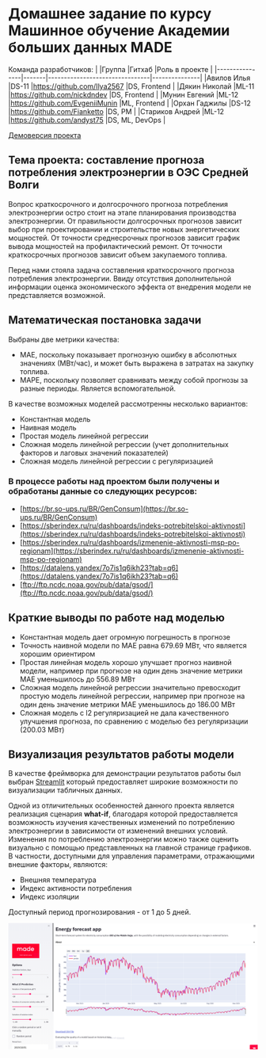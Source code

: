 # Домашнее задание по курсу Машинное обучение Академии больших данных MADE

Команда разработчиков:
|                |Группа |Гитхаб                          |Роль в проекте |
|----------------|-------|--------------------------------|---------------|
|Авилов Илья     |DS-11  |https://github.com/Ilya2567     |DS, Frontend   |
|Дякин Николай   |ML-11  |https://github.com/nickdndev    |DS, Frontend   |
|Мунин Евгений   |ML-12  |https://github.com/EvgeniiMunin |ML, Frontend   |
|Орхан Гаджилы   |DS-12  |https://github.com/Fianketto    |DS, PM         |
|Стариков Андрей |ML-12  |https://github.com/andyst75     |DS, ML, DevOps |

[Демоверсия проекта](https://share.streamlit.io/andyst75/energyforecast/main/energy_app.py)

## Тема проекта: составление прогноза потребления электроэнергии в ОЭС Средней Волги

Вопрос краткосрочного и долгосрочного прогноза потребления электроэнергии остро стоит на этапе планирования производства электроэнергии. От правильности долгосрочных прогнозов зависит выбор при проектировании и строительстве новых энергетических мощностей. От точности среднесрочных прогнозов зависит график вывода мощностей на профилактический ремонт. От точности краткосрочных прогнозов зависит объем закупаемого топлива.

Перед нами стояла задача составления краткосрочного прогноза потребления электроэнергии. 
Ввиду отсутствия дополнительной информации оценка экономического эффекта от внедрения модели не представляется возможной.

## Математическая постановка задачи
Выбраны две метрики качества:

- МАЕ, поскольку показывает прогнозную ошибку в абсолютных значениях (МВт/час), и может быть выражена в затратах на закупку топлива.
- MAPE, поскольку позволяет сравнивать между собой прогнозы за разные периоды. Является вспомогательной.

В качестве возможных моделей рассмотренны несколько вариантов:

-  Константная модель
-  Наивная модель
-  Простая модель линейной регрессии
-  Сложная модель линейной регрессии (учет дополнительных факторов и лаговых значений показателей)
-  Сложная модель линейной регрессии с регуляризацией

### В процессе работы над проектом были получены и обработаны данные со следующих ресурсов:
-  [https://br.so-ups.ru/BR/GenConsum](https://br.so-ups.ru/BR/GenConsum)
-  [https://sberindex.ru/ru/dashboards/indeks-potrebitelskoi-aktivnosti](https://sberindex.ru/ru/dashboards/indeks-potrebitelskoi-aktivnosti)
-  [https://sberindex.ru/ru/dashboards/izmenenie-aktivnosti-msp-po-regionam](https://sberindex.ru/ru/dashboards/izmenenie-aktivnosti-msp-po-regionam)
-  [https://datalens.yandex/7o7is1q6ikh23?tab=q6](https://datalens.yandex/7o7is1q6ikh23?tab=q6)
-  [ftp://ftp.ncdc.noaa.gov/pub/data/gsod/](ftp://ftp.ncdc.noaa.gov/pub/data/gsod/)

## Краткие выводы по работе над моделью

-  Константная модель дает огромную погрешность в прогнозе
-  Точность наивной модели по MAE равна 679.69 МВт, что является хорошим ориентиром
-  Простая линейная модель хорошо улучшает прогноз наивной модели, например при прогнозе на один день значение метрики MAE уменьшилось до 556.89 МВт
-  Сложная модель линейной регрессии значительно превосходит простую модель линейной регрессии, например при прогнозе на один день значение метрики MAE уменьшилось до 186.00 МВт
-  Сложная модель с l2 регуляризацией не дала качественного улучшения прогноза, по сравнению с моделью без регуляризации (200.03 МВт)

## Визуализация результатов работы модели
В качестве фреймворка для демонстрации результатов работы был выбран [Streamlit](https://www.streamlit.io/) который предоставляет широкие возможности по визуализации табличных данных.

Одной из отличительных особенностей данного проекта является реализация сценария **what-if**, благодаря которой предоставляется возможность изучения качественных изменений по потреблению электроэнергии в зависимости от изменений внешних условий. Изменения по потреблению электроэнергии можно также оценить визуально с помощью представленных на главной странице графиков. В частности, доступными для управления параметрами, отражающими внешние факторы, являются:
- Внешняя температура
- Индекс активности потребления
- Индекс изоляции

Доступный период прогнозирования - от 1 до 5 дней.  

![dashboard](https://github.com/andyst75/EnergyForecast/blob/main/resources/demo_screen.png)

